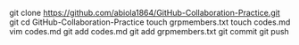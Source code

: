 git clone https://github.com/abiola1864/GitHub-Collaboration-Practice.git
git cd GitHub-Collaboration-Practice
touch grpmembers.txt
touch codes.md
vim codes.md
git add codes.md
git add grpmembers.txt
git commit
git push
